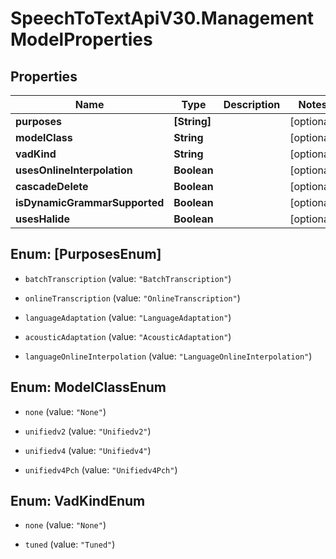 # SpeechToTextApiV30.ManagementModelProperties

## Properties
Name | Type | Description | Notes
------------ | ------------- | ------------- | -------------
**purposes** | **[String]** |  | [optional] 
**modelClass** | **String** |  | [optional] 
**vadKind** | **String** |  | [optional] 
**usesOnlineInterpolation** | **Boolean** |  | [optional] 
**cascadeDelete** | **Boolean** |  | [optional] 
**isDynamicGrammarSupported** | **Boolean** |  | [optional] 
**usesHalide** | **Boolean** |  | [optional] 


<a name="[PurposesEnum]"></a>
## Enum: [PurposesEnum]


* `batchTranscription` (value: `"BatchTranscription"`)

* `onlineTranscription` (value: `"OnlineTranscription"`)

* `languageAdaptation` (value: `"LanguageAdaptation"`)

* `acousticAdaptation` (value: `"AcousticAdaptation"`)

* `languageOnlineInterpolation` (value: `"LanguageOnlineInterpolation"`)




<a name="ModelClassEnum"></a>
## Enum: ModelClassEnum


* `none` (value: `"None"`)

* `unifiedv2` (value: `"Unifiedv2"`)

* `unifiedv4` (value: `"Unifiedv4"`)

* `unifiedv4Pch` (value: `"Unifiedv4Pch"`)




<a name="VadKindEnum"></a>
## Enum: VadKindEnum


* `none` (value: `"None"`)

* `tuned` (value: `"Tuned"`)




